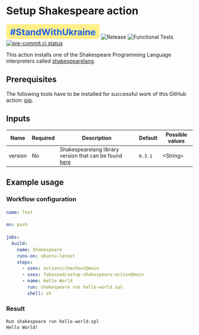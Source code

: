 # Setup Shakespeare action

[![Stand With Ukraine](https://raw.githubusercontent.com/vshymanskyy/StandWithUkraine/main/badges/StandWithUkraine.svg)](https://stand-with-ukraine.pp.ua)
![Release](https://img.shields.io/github/v/release/fabasoad/setup-shakespeare-action?include_prereleases)
![Functional Tests](https://github.com/fabasoad/setup-shakespeare-action/workflows/Functional%20Tests/badge.svg)
[![pre-commit.ci status](https://results.pre-commit.ci/badge/github/fabasoad/setup-shakespeare-action/main.svg)](https://results.pre-commit.ci/latest/github/fabasoad/setup-shakespeare-action/main)

This action installs one of the Shakespeare Programming Language interpreters
called [shakespearelang](https://pypi.org/project/shakespearelang/).

## Prerequisites

The following tools have to be installed for successful work of this GitHub action:
[pip](https://pypi.org/project/pip).

## Inputs

| Name    | Required | Description                                                                                        | Default | Possible values |
|---------|----------|----------------------------------------------------------------------------------------------------|---------|-----------------|
| version | No       | Shakespearelang library version that can be found [here](https://pypi.org/project/shakespearelang) | `0.3.1` | &lt;String&gt;  |

## Example usage

### Workflow configuration

```yaml
name: Test

on: push

jobs:
  build:
    name: Shakespeare
    runs-on: ubuntu-latest
    steps:
      - uses: actions/checkout@main
      - uses: fabasoad/setup-shakespeare-action@main
      - name: Hello World
        run: shakespeare run hello-world.spl
        shell: sh
```

### Result

```shell
Run shakespeare run hello-world.spl
Hello World!
```
